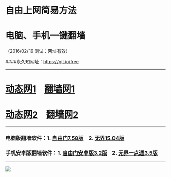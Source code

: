 # 自由上网简易方法
# 电脑、手机一键翻墙
（2016/02/19 测试：网址有效）

####永久短网址：https://git.io/free

***

# <a href="https://d3jpdxyvzpbg4s.cloudfront.net" target="_blank">动态网1</a>&nbsp;&nbsp;&nbsp;&nbsp;<a href="http://fq01.pwnz.org" target="_blank">翻墙网1</a>

# <a href="https://dv0baqywhdt0m.cloudfront.net" target="_blank">动态网2</a>&nbsp;&nbsp;&nbsp;&nbsp;<a href="http://fq02.k4ds.org" target="_blank">翻墙网2</a>

***

### 电脑版翻墙软件：1. <a href="http://fq04.igster.org/fgget.php?fid=fg758p.zip" target="_blank">自由门7.58版</a>&nbsp;&nbsp;&nbsp;&nbsp;2. <a href="http://fq04.igster.org/fgget.php?fid=u1504.zip" target="_blank">无界15.04版</a>

### 手机安卓版翻墙软件：1. <a href="http://fq04.igster.org/fgget.php?fid=fgma32.apk" target="_blank">自由门安卓版3.2版</a>&nbsp;&nbsp;&nbsp;&nbsp;2. <a href="http://fq04.igster.org/fgget.php?fid=um3.5.apk" target="_blank">无界一点通3.5版</a>

***

<p><img src="http://fq05.dler.org/pic/yjfq-20160207.png"></p> 
